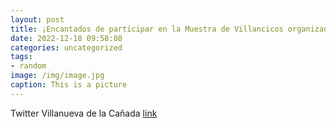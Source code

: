 ```yaml
---
layout: post
title: ¡Encantados de participar en la Muestra de Villancicos organizada por la Parroquia Ortodoxa Rumana y la Asociación RO Ibérica! 🤗...
date: 2022-12-18 09:58:08
categories: uncategorized
tags:
- random
image: /img/image.jpg
caption: This is a picture
---
```

Twitter Villanueva de la Cañada [link](https://twitter.com/AytoVDLCanada/status/1604095838300819456)
